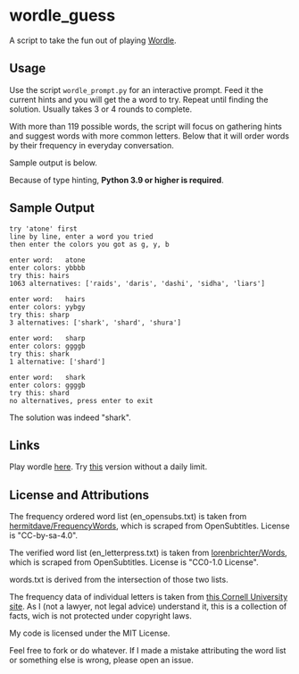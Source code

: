 # wordle_guess
A script to take the fun out of playing [Wordle](https://www.powerlanguage.co.uk/wordle/).


## Usage
Use the script `wordle_prompt.py` for an interactive prompt. Feed it the current hints and you will get the a word to try. Repeat until finding the solution. Usually takes 3 or 4 rounds to complete.

With more than 119 possible words, the script will focus on gathering hints and suggest words with more common letters. Below that it will order words by their frequency in everyday conversation.

Sample output is below.

Because of type hinting, **Python 3.9 or higher is required**.


## Sample Output
```
try 'atone' first
line by line, enter a word you tried
then enter the colors you got as g, y, b

enter word:   atone
enter colors: ybbbb
try this: hairs
1063 alternatives: ['raids', 'daris', 'dashi', 'sidha', 'liars']

enter word:   hairs
enter colors: yybgy
try this: sharp
3 alternatives: ['shark', 'shard', 'shura']

enter word:   sharp
enter colors: ggggb
try this: shark
1 alternative: ['shard']

enter word:   shark
enter colors: ggggb
try this: shard
no alternatives, press enter to exit
```
The solution was indeed "shark".

## Links
Play wordle [here](https://www.powerlanguage.co.uk/wordle/). Try [this](https://hellowordl.net/) version without a daily limit.

## License and Attributions
The frequency ordered word list (en_opensubs.txt) is taken from [hermitdave/FrequencyWords](https://github.com/hermitdave/FrequencyWords), which is scraped from OpenSubtitles. License is "CC-by-sa-4.0".

The verified word list (en_letterpress.txt) is taken from [lorenbrichter/Words](https://github.com/lorenbrichter/Words), which is scraped from OpenSubtitles. License is "CC0-1.0 License".

words.txt is derived from the intersection of those two lists.

The frequency data of individual letters is taken from [this Cornell University site](http://pi.math.cornell.edu/~mec/2003-2004/cryptography/subs/frequencies.html). As I (not a lawyer, not legal advice) understand it, this is a collection of facts, wich is not protected under copyright laws.

My code is licensed under the MIT License. 

Feel free to fork or do whatever. If I made a mistake attributing the word list or something else is wrong, please open an issue.

